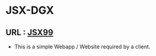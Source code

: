 # JSX-DGX

## URL : [JSX99](https://JSX99.github.io/JSX-DGX)
- This is a simple Webapp / Website required by a client.